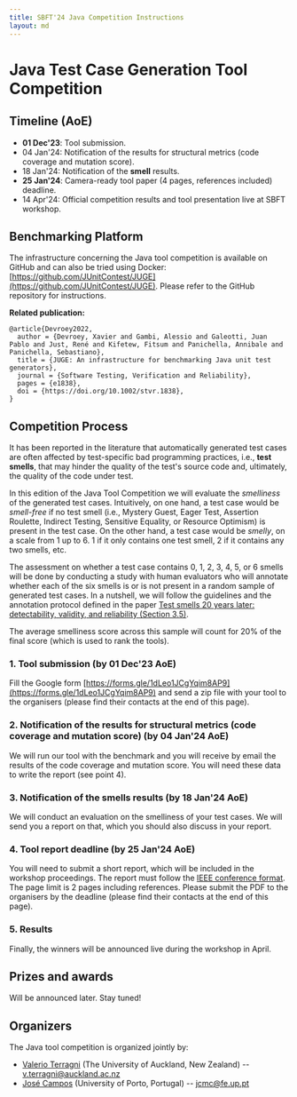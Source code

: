 ```yaml
---
title: SBFT'24 Java Competition Instructions
layout: md
---
```

# Java Test Case Generation Tool Competition

## Timeline (AoE)
* **01 Dec'23**: Tool submission.
* 04 Jan'24: Notification of the results for structural metrics (code coverage and mutation score).
* 18 Jan'24: Notification of the **smell** results.
* **25 Jan'24**: Camera-ready tool paper (4 pages, references included) deadline.
* 14 Apr'24: Official competition results and tool presentation live at SBFT workshop.


## Benchmarking Platform

The infrastructure concerning the Java tool competition is available on GitHub and can also be tried using Docker: [https://github.com/JUnitContest/JUGE](https://github.com/JUnitContest/JUGE).  Please refer to the GitHub repository for instructions.

**Related publication:**

```
@article{Devroey2022,
  author = {Devroey, Xavier and Gambi, Alessio and Galeotti, Juan Pablo and Just, René and Kifetew, Fitsum and Panichella, Annibale and Panichella, Sebastiano},
  title = {JUGE: An infrastructure for benchmarking Java unit test generators},
  journal = {Software Testing, Verification and Reliability},
  pages = {e1838},
  doi = {https://doi.org/10.1002/stvr.1838},
}
```

## Competition Process

It has been reported in the literature that automatically generated test cases are often affected by test-specific bad programming practices, i.e., **test smells**, that may hinder the quality of the test's source code and, ultimately, the quality of the code under test.

In this edition of the Java Tool Competition we will evaluate the *smelliness* of the generated test cases.  Intuitively, on one hand, a test case would be *smell-free* if no test smell (i.e., Mystery Guest, Eager Test, Assertion Roulette, Indirect Testing, Sensitive Equality, or Resource Optimism) is present in the test case.  On the other hand, a test case would be *smelly*, on a scale from 1 up to 6.  1 if it only contains one test smell, 2 if it contains any two smells, etc.

The assessment on whether a test case contains 0, 1, 2, 3, 4, 5, or 6 smells will be done by conducting a study with human evaluators who will annotate whether each of the six smells is or is not present in a random sample of generated test cases.  In a nutshell, we will follow the guidelines and the annotation protocol defined in the paper [Test smells 20 years later: detectability, validity, and reliability (Section 3.5)](https://link.springer.com/article/10.1007/s10664-022-10207-5).

The average smelliness score across this sample will count for 20% of the final score (which is used to rank the tools).

### 1. Tool submission (by 01 Dec'23 AoE)

Fill the Google form [https://forms.gle/1dLeo1JCgYqim8AP9](https://forms.gle/1dLeo1JCgYqim8AP9) and send a zip file with your tool to the organisers (please find their contacts at the end of this page).

### 2. Notification of the results for structural metrics (code coverage and mutation score) (by 04 Jan'24 AoE)

We will run our tool with the benchmark and you will receive by email the results of the code coverage and mutation score.  You will need these data to write the report (see point 4).

### 3. Notification of the smells results (by 18 Jan'24 AoE)

We will conduct an evaluation on the smelliness of your test cases.  We will send you a report on that, which you should also discuss in your report.

### 4. Tool report deadline (by 25 Jan'24 AoE)

You will need to submit a short report, which will be included in the workshop proceedings.  The report must follow the [IEEE conference format](https://www.ieee.org/conferences/publishing/templates.html).  The page limit is 2 pages including references.  Please submit the PDF to the organisers by the deadline (please find their contacts at the end of this page).

### 5. Results

Finally, the winners will be announced live during the workshop in April.


## Prizes and awards

Will be announced later. Stay tuned!


## Organizers

The Java tool competition is organized jointly by:
* [Valerio Terragni](https://valerio-terragni.github.io) (The University of Auckland, New Zealand) -- v.terragni@auckland.ac.nz
* [José Campos](https://jose.github.io) (University of Porto, Portugal) -- jcmc@fe.up.pt
